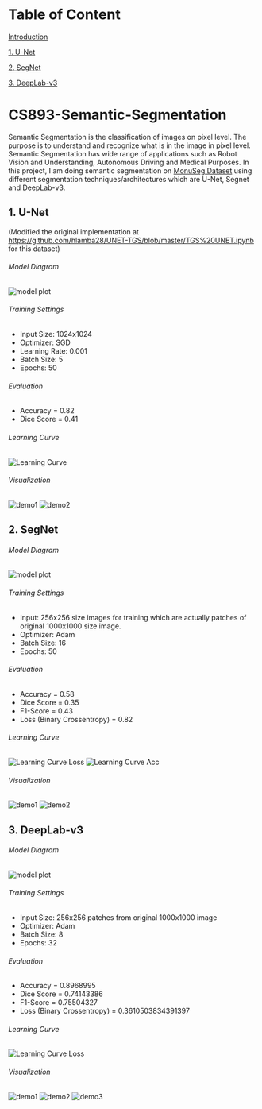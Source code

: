 # Table of Content
[Introduction](https://github.com/shoaibsattar823/CS893-Semantic-Segmentation/blob/master/README.md#cs893-semantic-segmentation)

[1. U-Net](https://github.com/shoaibsattar823/CS893-Semantic-Segmentation/blob/master/README.md#1-u-net)

[2. SegNet](https://github.com/shoaibsattar823/CS893-Semantic-Segmentation/blob/master/README.md#2-segnet)

[3. DeepLab-v3](https://github.com/shoaibsattar823/CS893-Semantic-Segmentation/blob/master/README.md#3-deeplab-v3)

# CS893-Semantic-Segmentation
Semantic Segmentation is the classification of images on pixel level. The purpose is to understand and recognize what is in the image in pixel level. Semantic Segmentation has wide range of applications such as Robot Vision and Understanding, Autonomous Driving and Medical Purposes.
In this project, I am doing semantic segmentation on [MonuSeg Dataset](https://monuseg.grand-challenge.org/Data/) using different segmentation techniques/architectures which are U-Net, Segnet and DeepLab-v3.

## 1. U-Net
(Modified the original implementation at https://github.com/hlamba28/UNET-TGS/blob/master/TGS%20UNET.ipynb for this dataset)

###### Model Diagram
![model plot](unet_model_plot.png)

###### Training Settings
* Input Size: 1024x1024
* Optimizer: SGD
* Learning Rate: 0.001
* Batch Size: 5
* Epochs: 50

###### Evaluation
* Accuracy = 0.82
* Dice Score = 0.41

###### Learning Curve
![Learning Curve](unet_learning_curve.png)

###### Visualization
![demo1](unet_demo1.png)
![demo2](unet_demo2.png)

## 2. SegNet

###### Model Diagram
![model plot](segnet-model-diagram.png)

###### Training Settings
* Input: 256x256 size images for training which are actually patches of original 1000x1000 size image.
* Optimizer: Adam
* Batch Size: 16
* Epochs: 50

###### Evaluation
* Accuracy = 0.58
* Dice Score = 0.35
* F1-Score = 0.43
* Loss (Binary Crossentropy) = 0.82

###### Learning Curve
![Learning Curve Loss](segnet-loss-curve.png)
![Learning Curve Acc](seget-acc-curve.png)

###### Visualization
![demo1](segnet-demo1-test.png)
![demo2](segnet-demo2-test.png)

## 3. DeepLab-v3

###### Model Diagram
![model plot](deeplabv3plus-model-diagram.png)

###### Training Settings
* Input Size: 256x256 patches from original 1000x1000 image
* Optimizer: Adam
* Batch Size: 8
* Epochs: 32

###### Evaluation
* Accuracy = 0.8968995
* Dice Score = 0.74143386
* F1-Score = 0.75504327
* Loss (Binary Crossentropy) = 0.3610503834391397

###### Learning Curve
![Learning Curve Loss](deeplabv3plus-learningcurve.png)

###### Visualization
![demo1](deeplabv3plus-demo1.png)
![demo2](deeplabv3plus-demo2.png)
![demo3](deeplabv3plus-demo3.png)
